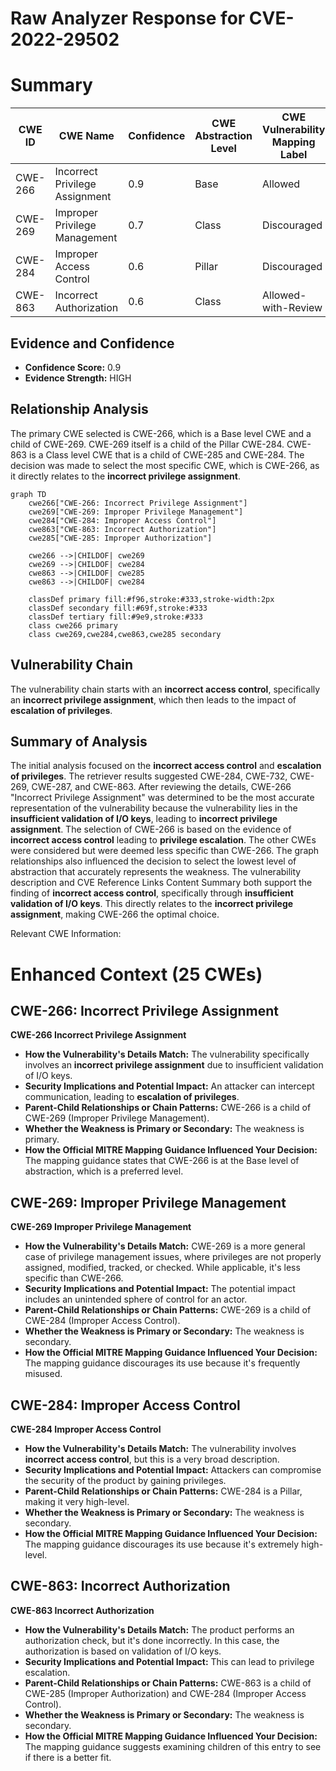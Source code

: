 # Raw Analyzer Response for CVE-2022-29502

# Summary
| CWE ID | CWE Name | Confidence | CWE Abstraction Level | CWE Vulnerability Mapping Label | CWE-Vulnerability Mapping Notes |
|---|---|---|---|---|---|
| CWE-266 | Incorrect Privilege Assignment | 0.9 | Base | Allowed | Primary CWE |
| CWE-269 | Improper Privilege Management | 0.7 | Class | Discouraged | Secondary Candidate |
| CWE-284 | Improper Access Control | 0.6 | Pillar | Discouraged | Secondary Candidate |
| CWE-863 | Incorrect Authorization | 0.6 | Class | Allowed-with-Review | Secondary Candidate |

## Evidence and Confidence

*   **Confidence Score:** 0.9
*   **Evidence Strength:** HIGH

## Relationship Analysis
The primary CWE selected is CWE-266, which is a Base level CWE and a child of CWE-269. CWE-269 itself is a child of the Pillar CWE-284. CWE-863 is a Class level CWE that is a child of CWE-285 and CWE-284.
The decision was made to select the most specific CWE, which is CWE-266, as it directly relates to the **incorrect privilege assignment**.

```mermaid
graph TD
    cwe266["CWE-266: Incorrect Privilege Assignment"]
    cwe269["CWE-269: Improper Privilege Management"]
    cwe284["CWE-284: Improper Access Control"]
    cwe863["CWE-863: Incorrect Authorization"]
    cwe285["CWE-285: Improper Authorization"]

    cwe266 -->|CHILDOF| cwe269
    cwe269 -->|CHILDOF| cwe284
    cwe863 -->|CHILDOF| cwe285
    cwe863 -->|CHILDOF| cwe284

    classDef primary fill:#f96,stroke:#333,stroke-width:2px
    classDef secondary fill:#69f,stroke:#333
    classDef tertiary fill:#9e9,stroke:#333
    class cwe266 primary
    class cwe269,cwe284,cwe863,cwe285 secondary
```

## Vulnerability Chain
The vulnerability chain starts with an **incorrect access control**, specifically an **incorrect privilege assignment**, which then leads to the impact of **escalation of privileges**.

## Summary of Analysis
The initial analysis focused on the **incorrect access control** and **escalation of privileges**. The retriever results suggested CWE-284, CWE-732, CWE-269, CWE-287, and CWE-863. After reviewing the details, CWE-266 "Incorrect Privilege Assignment" was determined to be the most accurate representation of the vulnerability because the vulnerability lies in the **insufficient validation of I/O keys**, leading to **incorrect privilege assignment**.
The selection of CWE-266 is based on the evidence of **incorrect access control** leading to **privilege escalation**. The other CWEs were considered but were deemed less specific than CWE-266. The graph relationships also influenced the decision to select the lowest level of abstraction that accurately represents the weakness.
The vulnerability description and CVE Reference Links Content Summary both support the finding of **incorrect access control**, specifically through **insufficient validation of I/O keys**. This directly relates to the **incorrect privilege assignment**, making CWE-266 the optimal choice.

Relevant CWE Information:

# Enhanced Context (25 CWEs)

## CWE-266: Incorrect Privilege Assignment
**CWE-266 Incorrect Privilege Assignment**
*   **How the Vulnerability's Details Match:** The vulnerability specifically involves an **incorrect privilege assignment** due to insufficient validation of I/O keys.
*   **Security Implications and Potential Impact:** An attacker can intercept communication, leading to **escalation of privileges**.
*   **Parent-Child Relationships or Chain Patterns:** CWE-266 is a child of CWE-269 (Improper Privilege Management).
*   **Whether the Weakness is Primary or Secondary:** The weakness is primary.
*   **How the Official MITRE Mapping Guidance Influenced Your Decision:** The mapping guidance states that CWE-266 is at the Base level of abstraction, which is a preferred level.

## CWE-269: Improper Privilege Management
**CWE-269 Improper Privilege Management**
*   **How the Vulnerability's Details Match:** CWE-269 is a more general case of privilege management issues, where privileges are not properly assigned, modified, tracked, or checked. While applicable, it's less specific than CWE-266.
*   **Security Implications and Potential Impact:** The potential impact includes an unintended sphere of control for an actor.
*   **Parent-Child Relationships or Chain Patterns:** CWE-269 is a child of CWE-284 (Improper Access Control).
*   **Whether the Weakness is Primary or Secondary:** The weakness is secondary.
*   **How the Official MITRE Mapping Guidance Influenced Your Decision:** The mapping guidance discourages its use because it's frequently misused.

## CWE-284: Improper Access Control
**CWE-284 Improper Access Control**
*   **How the Vulnerability's Details Match:** The vulnerability involves **incorrect access control**, but this is a very broad description.
*   **Security Implications and Potential Impact:** Attackers can compromise the security of the product by gaining privileges.
*   **Parent-Child Relationships or Chain Patterns:** CWE-284 is a Pillar, making it very high-level.
*   **Whether the Weakness is Primary or Secondary:** The weakness is secondary.
*   **How the Official MITRE Mapping Guidance Influenced Your Decision:** The mapping guidance discourages its use because it's extremely high-level.

## CWE-863: Incorrect Authorization
**CWE-863 Incorrect Authorization**
*   **How the Vulnerability's Details Match:** The product performs an authorization check, but it's done incorrectly. In this case, the authorization is based on validation of I/O keys.
*   **Security Implications and Potential Impact:** This can lead to privilege escalation.
*   **Parent-Child Relationships or Chain Patterns:** CWE-863 is a child of CWE-285 (Improper Authorization) and CWE-284 (Improper Access Control).
*   **Whether the Weakness is Primary or Secondary:** The weakness is secondary.
*   **How the Official MITRE Mapping Guidance Influenced Your Decision:** The mapping guidance suggests examining children of this entry to see if there is a better fit.